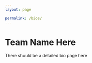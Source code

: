 ```yaml
---
layout: page

permalink: /bios/
---
```

<h1> Team Name Here </h1>
There should be a detailed bio page here